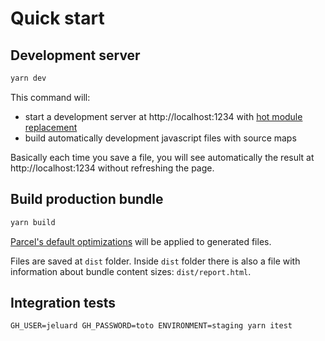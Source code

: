 # Quick start

## Development server

```bash
yarn dev
```

This command will:

- start a development server at http://localhost:1234 with [hot module replacement](https://en.parceljs.org/hmr.html)
- build automatically development javascript files with source maps

Basically each time you save a file, you will see automatically the result at http://localhost:1234 without refreshing the page.

## Build production bundle

```bash
yarn build
```

[Parcel's default optimizations](https://en.parceljs.org/production.html#optimisations) will be applied to generated files.

Files are saved at `dist` folder.
Inside `dist` folder there is also a file with information about bundle content sizes: `dist/report.html`.

## Integration tests

```shell
GH_USER=jeluard GH_PASSWORD=toto ENVIRONMENT=staging yarn itest
```